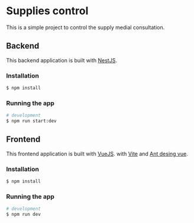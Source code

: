 # Supplies control

This is a simple project to control the supply medial consultation.

## Backend

This backend application is built with [NestJS](https://nestjs.com/).

### Installation

```bash
$ npm install
```

### Running the app

```bash
# development
$ npm run start:dev
```

## Frontend

This frontend application is built with [VueJS](https://vuejs.org/).
with [Vite](https://vitejs.dev/) and [Ant desing vue](https://2x.antdv.com/docs/vue/introduce/).

### Installation

```bash
$ npm install
```

### Running the app

```bash
# development
$ npm run dev
```
